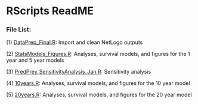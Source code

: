 # RScripts ReadME

### File List: 
(1) [DataPrep_Final.R](DataPrep_Final.R): Import and clean NetLogo outputs

(2) [StatsModels_Figures.R](StatsModels_Figures.R): Analyses, survival models, and figures for the 1 year and 5 year models

(3) [PredPrey_SensitivityAnalysis_Jan.R](PredPrey_SensitivityAnalysis_Jan.R): Sensitivity analysis

(4) [10years.R](10years.R): Analyses, survival models, and figures for the 10 year model

(5) [20years.R](20years.R): Analyses, survival models, and figures for the 20 year model